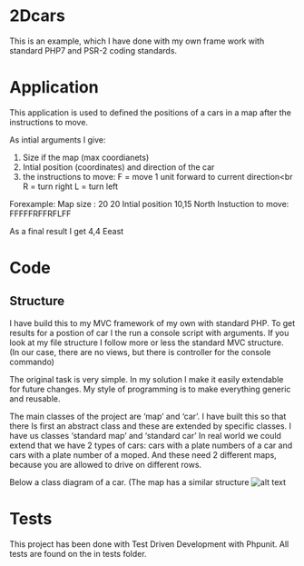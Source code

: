 # 2Dcars

This is an example, which I have done with my own frame work with standard PHP7 and PSR-2 coding standards.




Application
=======================================================================================

This application is used to defined the positions of a cars in a map after the instructions to move.

As intial arguments I give:

1) Size if the map (max coordianets)
2) Intial position (coordinates) and direction of the car
3) the instructions to move:
   F = move 1 unit forward to current direction<br<br>
   R = turn right L = turn left

Forexample:
Map size :  20 20 Intial position 10,15 North Instuction to move: FFFFFRFFRFLFF

As a final result I get 4,4 Eeast







Code
======================================================================================

Structure
----------
I have build this to my MVC framework of my own with standard PHP. To get results for a postion of car I the run a
console script with arguments. If you look at my file structure I follow more or less the standard MVC structure.
(In our case, there are no views, but there is controller for the console commando)

The original task is very simple. In my solution I make it easily extendable for future changes. My style of programming
is to make everything generic and reusable.

The main classes of the project are ‘map’ and ‘car’. I have built this so that there Is first an abstract class and
these are extended by specific classes. I have us classes ‘standard map’ and ‘standard car’ In real world we could
extend that we have 2 types of cars: cars with a plate numbers of a car and cars with a plate number of a moped. And
these need 2 different maps, because you are allowed to drive on different rows.

Below a class diagram of a car. (The map has a similar structure
![alt text](https://github.com/demotuulia/2Dcars/blob/master/UML.jpeg)



Tests
======================================================================================
This project has been done with Test Driven Development with Phpunit. All tests are found on the in tests folder.
